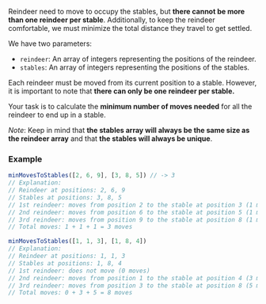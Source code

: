 Reindeer need to move to occupy the stables, but **there cannot be more than one reindeer per stable**. Additionally, to keep the reindeer comfortable, we must minimize the total distance they travel to get settled.

We have two parameters:

* `reindeer`: An array of integers representing the positions of the reindeer.
* `stables`: An array of integers representing the positions of the stables.

Each reindeer must be moved from its current position to a stable. However, it is important to note that **there can only be one reindeer per stable.**

Your task is to calculate the **minimum number of moves needed** for all the reindeer to end up in a stable.

_Note_: Keep in mind that **the stables array will always be the same size as the reindeer array** and that **the stables will always be unique**.

### Example

```javascript
minMovesToStables([2, 6, 9], [3, 8, 5]) // -> 3
// Explanation:
// Reindeer at positions: 2, 6, 9
// Stables at positions: 3, 8, 5
// 1st reindeer: moves from position 2 to the stable at position 3 (1 move).
// 2nd reindeer: moves from position 6 to the stable at position 5 (1 move)
// 3rd reindeer: moves from position 9 to the stable at position 8 (1 move).
// Total moves: 1 + 1 + 1 = 3 moves

minMovesToStables([1, 1, 3], [1, 8, 4])
// Explanation:
// Reindeer at positions: 1, 1, 3
// Stables at positions: 1, 8, 4
// 1st reindeer: does not move (0 moves)
// 2nd reindeer: moves from position 1 to the stable at position 4 (3 moves)
// 3rd reindeer: moves from position 3 to the stable at position 8 (5 moves)
// Total moves: 0 + 3 + 5 = 8 moves
```